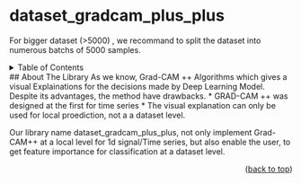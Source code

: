 # dataset_gradcam_plus_plus

For bigger dataset (>5000) , we recommand to split the dataset into numerous batchs of 5000 samples.

<!-- TABLE OF CONTENTS -->
<details>
  <summary>Table of Contents</summary>
  <ol>
    <li>
      <a href="#about-the-library">About The Library</a>
      <ul>
        <li><a href="#built-with">Built With</a></li>
      </ul>
    </li>
    <li>
      <a href="#getting-started">Getting Started</a>
      <ul>
        <li><a href="#prerequisites">Prerequisites</a></li>
        <li><a href="#installation">Installation</a></li>
      </ul>
    </li>
    <li><a href="#usage">Usage</a></li>
    <li><a href="#roadmap">Roadmap</a></li>
    <li><a href="#contributing">Contributing</a></li>
    <li><a href="#license">License</a></li>
    <li><a href="#contact">Contact</a></li>
    <li><a href="#acknowledgments">Acknowledgments</a></li>
  </ol>
</details>
<!-- ABOUT THE LIBRARY -->
## About The Library
As we know, Grad-CAM ++ Algorithms which gives a visual Explainations for the decisions made by Deep Learning Model. Despite its advantages, the method have drawbacks.
* GRAD-CAM ++ was designed at the first for time series
* The visual explanation can only be used for local proediction, not a a dataset level.

Our library name dataset_gradcam_plus_plus, not only implement Grad-CAM++ at a local level for 1d signal/Time series, but also enable the user, to get feature importance for classification at a dataset level.

<p align="right">(<a href="#readme-top">back to top</a>)</p>
